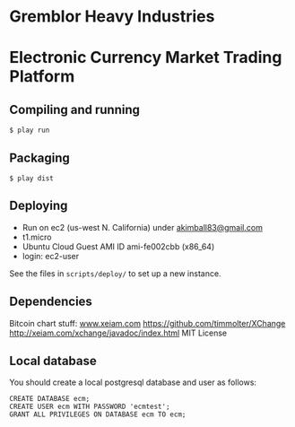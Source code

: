 
# Gremblor Heavy Industries
# Electronic Currency Market Trading Platform


## Compiling and running

    $ play run

## Packaging

    $ play dist

## Deploying

* Run on ec2 (us-west N. California) under akimball83@gmail.com
* t1.micro
* Ubuntu Cloud Guest AMI ID ami-fe002cbb (x86\_64)
* login: ec2-user

See the files in `scripts/deploy/` to set up a new instance.

## Dependencies

  Bitcoin chart stuff: www.xeiam.com
  https://github.com/timmolter/XChange
  http://xeiam.com/xchange/javadoc/index.html
  MIT License


## Local database

You should create a local postgresql database and user as follows:

    CREATE DATABASE ecm;
    CREATE USER ecm WITH PASSWORD 'ecmtest';
    GRANT ALL PRIVILEGES ON DATABASE ecm TO ecm;


